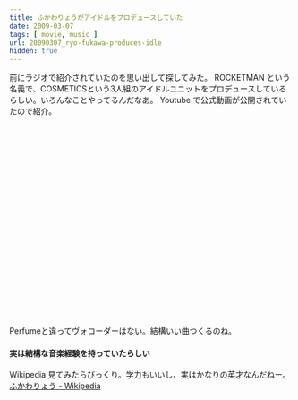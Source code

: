 ```yaml
---
title: ふかわりょうがアイドルをプロデュースしていた
date: 2009-03-07
tags: [ movie, music ]
url: 20090307_ryo-fukawa-produces-idle
hidden: true
---
```

前にラジオで紹介されていたのを思い出して探してみた。
ROCKETMAN という名義で、COSMETICSという3人組のアイドルユニットをプロデュースしているらしい。いろんなことやってるんだなあ。
Youtube で公式動画が公開されていたので紹介。

<object width="425" height="344"><param name="movie" value="http://www.youtube.com/v/2y130X1u9JA&hl=ja&fs=1&color1=0x006699&color2=0x54abd6"></param><param name="allowFullScreen" value="true"></param><param name="allowscriptaccess" value="always"></param><embed src="http://www.youtube.com/v/2y130X1u9JA&hl=ja&fs=1&color1=0x006699&color2=0x54abd6" type="application/x-shockwave-flash" allowscriptaccess="always" allowfullscreen="true" width="425" height="344"></embed></object>

Perfumeと違ってヴォコーダーはない。結構いい曲つくるのね。

<h4>実は結構な音楽経験を持っていたらしい</h4>
Wikipedia 見てみたらびっくり。学力もいいし、実はかなりの英才なんだねー。
<a href="http://ja.wikipedia.org/wiki/%E3%81%B5%E3%81%8B%E3%82%8F%E3%82%8A%E3%82%87%E3%81%86">ふかわりょう - Wikipedia</a>
